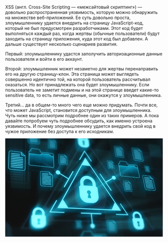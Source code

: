 # <script>alert(123)</script>

XSS (англ. Cross-Site Scripting — «межсайтовый скриптинг») — довольно распространенная уязвимость, которую можно обнаружить на множестве веб-приложений. Ее суть довольно проста, злоумышленнику удается внедрить на страницу JavaScript-код, который не был предусмотрен разработчиками. Этот код будет выполняться каждый раз, когда жертвы (обычные пользователи) будут заходить на страницу приложения, куда этот код был добавлен. А дальше существует несколько сценариев развития.

Первый: злоумышленнику удастся заполучить авторизационные данные пользователя и войти в его аккаунт.

Второй: злоумышленник может незаметно для жертвы перенаправить его на другую страницу-клон. Эта страница может выглядеть совершенно идентично той, на которой пользователь рассчитывал оказаться. Но вот принадлежать она будет злоумышленнику. Если пользователь не заметит подмены и на этой странице введет какие-то sensitive data, то есть личные данные, они окажутся у злоумышленника.

Третий… да в общем-то много чего еще можно придумать. Почти все, что может JavaScript, становится доступным для злоумышленника. Чуть ниже мы рассмотрим подробнее один из таких примеров. А пока давайте попробуем чуть подробнее обсудить, как именно устроена уязвимость. И почему злоумышленнику удается внедрить свой код в чужое приложение без доступа к его исходникам.

![ <script>alert(123)</script> ](./script.jpeg/ )